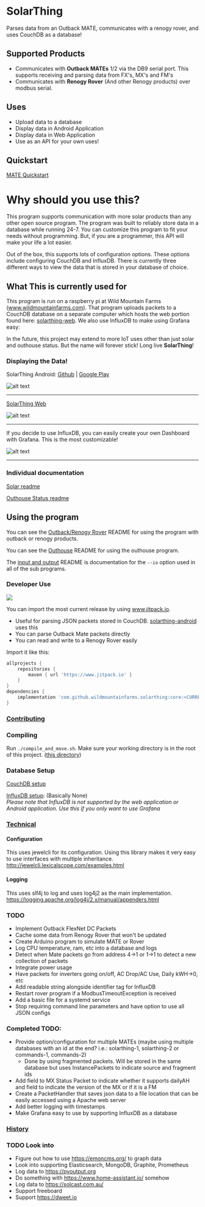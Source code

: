 # SolarThing
Parses data from an Outback MATE, communicates with a renogy rover, and uses CouchDB as a database!

## Supported Products
* Communicates with <strong>Outback MATEs</strong> 1/2 via the DB9 serial port. This supports receiving and parsing data from FX's, MX's and FM's
* Communicates with <strong>Renogy Rover</strong> (And other Renogy products) over modbus serial.

## Uses
* Upload data to a database
* Display data in Android Application
* Display data in Web Application
* Use as an API for your own uses!

## Quickstart
[MATE Quickstart](docs/quickstart_mate.md)

# Why should you use this?
This program supports communication with more solar products than any other open source program. The program
was built to reliably store data in a database while running 24-7. You can customize this program to fit your
needs without programming. But, if you are a programmer, this API will make your life a lot easier.

Out of the box, this supports lots of configuration options. These options include configuring CouchDB and InfluxDB. There is
currently three different ways to view the data that is stored in your database of choice.

## What This is currently used for
This program is run on a raspberry pi at Wild Mountain Farms (www.wildmountainfarms.com).
That program uploads packets to a CouchDB database on a separate computer which hosts the web portion
found here: [solarthing-web](https://github.com/wildmountainfarms/solarthing-web). We also use InfluxDB to make using Grafana easy:


In the future, this project may extend to more IoT uses other than just solar and outhouse status. But the name will
forever stick! Long live <strong>SolarThing</strong>!

### Displaying the Data!
SolarThing Android: [Github](https://github.com/wildmountainfarms/solarthing-android)
|
[Google Play](https://play.google.com/store/apps/details?id=me.retrodaredevil.solarthing.android)

![alt text](docs/solarthing-android-example.jpg "SolarThing Android Notification")
<hr/>

[SolarThing Web](https://github.com/wildmountainfarms/solarthing-web)

![alt text](docs/solarthing-web-example.png "SolarThing Web")
<hr/>
If you decide to use InfluxDB, you can easily create your own Dashboard with Grafana. This is the most customizable!

![alt text](docs/grafana-example.png "SolarThing with Grafana")

<hr/>

### Individual documentation
[Solar readme](solar/README.md)

[Outhouse Status readme](outhouse/README.md)

## Using the program
You can see the [Outback/Renogy Rover](solar/README.md) README for using the program with outback or renogy products.

You can see the [Outhouse](outhouse/README.md) README for using the outhouse program.

The [input and output](docs/input_and_outputs.md) README is documentation for the `--io` option used in all of the sub programs.

### Developer Use
[![](https://jitpack.io/v/wildmountainfarms/solarthing.svg)](https://jitpack.io/#wildmountainfarms/solarthing)

You can import the most current release by using www.jitpack.io. 
* Useful for parsing JSON packets stored in CouchDB. [solarthing-android](https://github.com/wildmountainfarms/solarthing-android) uses this
* You can parse Outback Mate packets directly
* You can read and write to a Renogy Rover easily

Import it like this:
```groovy
allprojects {
    repositories {
        maven { url 'https://www.jitpack.io' }
    }
}
dependencies {
    implementation 'com.github.wildmountainfarms.solarthing:core:<CURRENT VERSION HERE>'
}
```


### [Contributing](CONTRIBUTING.md)

### Compiling
Run `./compile_and_move.sh`. Make sure your working directory is in the root of this project. ([this directory](.))

### Database Setup
[CouchDB setup](docs/couchdb.md)

[InfluxDB setup](docs/influxdb_config.md): (Basically None)<br/>
*Please note that InfluxDB is not supported by the web application or Android application. Use this if you only want to use Grafana*
### [Technical](docs/technical.md)

#### Configuration
This uses jewelcli for its configuration. Using this library makes it very easy to use interfaces with multiple inheritance. http://jewelcli.lexicalscope.com/examples.html

#### Logging
This uses slf4j to log and uses log4j2 as the main implementation. https://logging.apache.org/log4j/2.x/manual/appenders.html

### TODO
* Implement Outback FlexNet DC Packets
* Cache some data from Renogy Rover that won't be updated
* Create Arduino program to simulate MATE or Rover
* Log CPU temperature, ram, etc into a database and logs
* Detect when Mate packets go from address 4->1 or 1->1 to detect a new collection of packets
* Integrate power usage
* Have packets for inverters going on/off, AC Drop/AC Use, Daily kWH->0, etc
* Add readable string alongside identifier tag for InfluxDB
* Restart rover program if a ModbusTimeoutException is received
* Add a basic file for a systemd service
* Stop requiring command line parameters and have option to use all JSON configs

### Completed TODO:
* Provide option/configuration for multiple MATEs (maybe using multiple databases with an id at the end? i.e.: solarthing-1, solarthing-2 or commands-1, commands-2)
    * Done by using fragmented packets. Will be stored in the same database but uses InstancePackets to indicate source and fragment ids
* Add field to MX Status Packet to indicate whether it supports dailyAH and field to indicate the version of the MX or if it is a FM
* Create a PacketHandler that saves json data to a file location that can be easily accessed using a Apache web server
* Add better logging with timestamps
* Make Grafana easy to use by supporting InfluxDB as a database

### [History](docs/history.md)

### TODO Look into
* Figure out how to use https://emoncms.org/ to graph data
* Look into supporting Elasticsearch, MongoDB, Graphite, Prometheus
* Log data to https://pvoutput.org
* Do something with https://www.home-assistant.io/ somehow
* Log data to https://solcast.com.au/
* Support freeboard
* Support https://dweet.io
